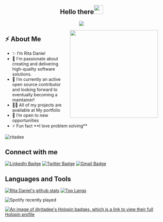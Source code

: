 <h2 align="center">Hello there<img src = "https://raw.githubusercontent.com/MartinHeinz/MartinHeinz/master/wave.gif" width = 30px></h2>

<!-- Animation Typing -->

<p align="center">
  <a href="https://github.com/DenverCoder1/readme-typing-svg"><img src="https://readme-typing-svg.herokuapp.com?font=Fira+Code&pause=1100&width=500&lines=I'm+Rita+Nkem+Daniel.;I'm+a+Full-Stack+Developer"></a>
</p>

<!-- Animation Typing: END -->

<!--Image Gif-->
<img  src="https://user-images.githubusercontent.com/105108549/190127191-945c97b4-f2e8-47fe-b1da-ff678d31c0ed.gif" height="290px" align="right" />

<!-- About me section -->

<h2>⚡️ About Me</h3>

<ul>
<li>✨ I’m Rita Daniel</li>
<li> 💬 I'm passionate about creating and delivering high-quality software solutions.</li>
<li> 🌱 I’m currently an active open source contributor and looking forward to eventually becoming a maintainer!</li>
<li> 👨‍💻 All of my projects are available at <a href="https://ritadaniel.me/" style="text-decoration: none;"><span aria-hidden="true">My portfolio</span></a></li>
<li> 👀 I’m open to new opportunities</li>
<li> ⚡ Fun fact **I love problem solving**</li>
</ul>

<p align="left"> <img src="https://komarev.com/ghpvc/?username=ritadee&label=Profile%20views&color=0e75b6&style=flat" alt="ritadee" /> </p>

<!-- Conecct section -->

<h2> Connect with me</h3>
    <p>
        <a href="https://www.linkedin.com/in/rita-daniel/"><img src="https://img.shields.io/badge/-Rita%20Daniel%20-blue?style=plastic&amp;labelColor=blue&amp;logo=LinkedIn&amp;link=www.linkedin.com/in/adeoluwa-agbakosi-687023219" alt="LinkedIn Badge"></a> 
       <a href="https://x.com/durdana_dee/"><img src="https://img.shields.io/badge/-RitaDaniel-informational?style=plastic&amp;labelColor=informational&amp;logo=Twitter&amp;link=https://twitter.com/Dev_180Memes" alt="Twitter Badge"></a>
        <a href="mailto:ritankemdaniel@gmail.com"><img src="https://img.shields.io/badge/-Rita%20Daniel-fff?style=plastic&amp;labelColor=fff&amp;logo=Gmail&amp;link=mailto:adeoluwaagbakosi@gmail.com" alt="Gmail Badge"></a>
   </p>
   
 <!-- Connect section: END -->
 

<h2 align="left">Languages and Tools</h3>

[![Rita Daniel's github stats](https://github-readme-stats.vercel.app/api?username=RitaDee&show_icons=true&theme=radical)](https://github.com/RitaDee/github-readme-stats)  [![Top Langs](https://github-readme-stats.vercel.app/api/top-langs/?username=RitaDee&show_icons=true&theme=radical&layout=compact)](https://github.com/RitaDee/github-readme-stats)


![Spotify recently played](https://spotify-recently-played-readme.vercel.app/api?user=31y7szd76mn2re4lxmen6g7uhedi&unique=true)

[![An image of @ritadee's Holopin badges, which is a link to view their full Holopin profile](https://holopin.me/ritadee)](https://holopin.io/@ritadee)

